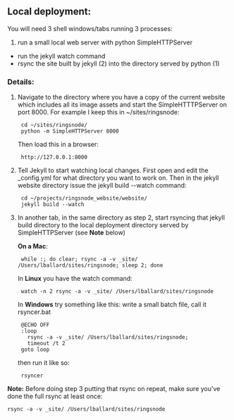 ## Local deployment: 

You will need 3 shell windows/tabs running 3 processes: 

1. run a small local web server with python SimpleHTTPServer
- run the jekyll watch command
- rsync the site built by jekyll (2) into the directory served by python (1)

### Details:

1. Navigate to the directory where you have a copy of the current website  which includes all its image assets and start the SimpleHTTTPServer on port 8000. For example I keep this in ~/sites/ringsnode:

        cd ~/sites/ringsnode/
        python -m SimpleHTTPServer 8000

	Then load this in a browser:

    	http://127.0.0.1:8000


2. Tell Jekyll to start watching local changes. First open and edit the _config.yml for what directory you want to work on. Then in the jekyll website directory issue the jekyll build --watch command:

        cd ~/projects/ringsnode_website/website/
        jekyll build --watch


3. In another tab, in the same directory as step 2, start rsyncing that jekyll build directory to the local deployment directory served by SimpleHTTPServer (see __Note__ below) 

	__On a Mac__:

        while :; do clear; rsync -a -v _site/ /Users/lballard/sites/ringsnode; sleep 2; done

	In __Linux__ you have the watch command:
	
		watch -n 2 rsync -a -v _site/ /Users/lballard/sites/ringsnode
		
	In __Windows__ try something like this: write a small batch file, call it rsyncer.bat

		@ECHO OFF
		:loop
		  rsync -a -v _site/ /Users/lballard/sites/ringsnode;
		  timeout /t 2
		goto loop

	then run it like so:
	
		rsyncer

__Note:__ Before doing step 3 putting that rsync on repeat, make sure you've done the full rsync at least once: 
	
	rsync -a -v _site/ /Users/lballard/sites/ringsnode
